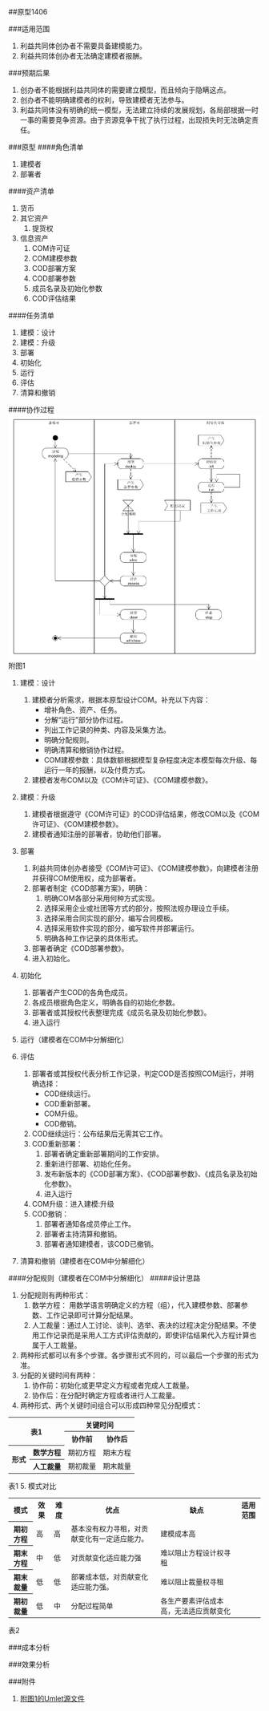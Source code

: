 ##原型1406

<a name="scope" id="scope"></a> 
###适用范围
1. 利益共同体创办者不需要具备建模能力。
2. 利益共同体创办者无法确定建模者报酬。

<a name="trend" id="trend"></a> 
###预期后果
1. 创办者不能根据利益共同体的需要建立模型，而且倾向于隐瞒这点。
2. 创办者不能明确建模者的权利，导致建模者无法参与。
3. 利益共同体没有明确的统一模型，无法建立持续的发展规划，各局部根据一时一事的需要竞争资源。由于资源竞争干扰了执行过程，出现损失时无法确定责任。

<a name="method" id="method"></a> 
###原型
####角色清单
1. 建模者
2. 部署者

####资产清单
1. 货币
2. 其它资产
	1. 提货权
3. 信息资产
	1. COM许可证
	2. COM建模参数
	3. COD部署方案
	4. COD部署参数
	5. 成员名录及初始化参数
	6. COD评估结果


####任务清单
1. 建模：设计
2. 建模：升级
3. 部署
4. 初始化
5. 运行
6. 评估
7. 清算和撤销
	
####协作过程
![workflow](huangyg.2001.pic.1.png)
附图1

1. 建模：设计
	1. 建模者分析需求，根据本原型设计COM。补充以下内容：
		- 增补角色、资产、任务。
		- 分解“运行”部分协作过程。
		- 列出工作记录的种类、内容及采集方法。
		- 明确分配规则。
		- 明确清算和撤销协作过程。
		- COM建模参数：具体数额根据模型复杂程度决定本模型每次升级、每运行一年的报酬，以及付费方式。
	2. 建模者发布COM以及《COM许可证》、《COM建模参数》。 

2. 建模：升级
	1. 建模者根据遵守《COM许可证》的COD评估结果，修改COM以及《COM许可证》、《COM建模参数》。
	2. 建模者通知注册的部署者，协助他们部署。

3. 部署
	1. 利益共同体创办者接受《COM许可证》、《COM建模参数》，向建模者注册并获得COM使用权，成为部署者。
	2. 部署者制定《COD部署方案》，明确：
		1. 明确COM各部分采用何种方式实现。
		2. 选择采用企业或社团等方式的部分，按照法规办理设立手续。
		3. 选择采用合同实现的部分，编写合同模板。
		4. 选择采用软件实现的部分，编写软件并部署运行。
		5. 明确各种工作记录的具体形式。
	3. 部署者确定《COD部署参数》。
	4. 进入初始化。

4. 初始化
	1. 部署者产生COD的各角色成员。
	2. 各成员根据角色定义，明确各自的初始化参数。
	3. 部署者或其授权代表整理完成《成员名录及初始化参数》。
	4. 进入运行

5. 运行（建模者在COM中分解细化）
	
6. 评估
	1. 部署者或其授权代表分析工作记录，判定COD是否按照COM运行，并明确选择：
		- COD继续运行。
		- COD重新部署。
		- COM升级。
		- COD撤销。
	2. COD继续运行：公布结果后无需其它工作。
	3. COD重新部署：
		1. 部署者确定重新部署期间的工作安排。
		2. 重新进行部署、初始化任务。
		3. 发布新版本的《COD部署方案》、《COD部署参数》、《成员名录及初始化参数》。
		4. 进入运行
	4. COM升级：进入建模:升级
	5. COD撤销：
		1. 部署者通知各成员停止工作。
		2. 部署者主持清算和撤销。
		3. 部署者通知建模者，该COD已撤销。

7. 清算和撤销（建模者在COM中分解细化）

####分配规则（建模者在COM中分解细化）
#####设计思路
1. 分配规则有两种形式：
	1. 数学方程： 用数学语言明确定义的方程（组），代入建模参数、部署参数、工作记录即可计算分配结果。
	2. 人工裁量：通过人工讨论、谈判、选举、表决的过程决定分配结果。不使用工作记录而是采用人工方式评估贡献的，即使评估结果代入方程计算也属于人工裁量。
2. 两种形式都可以有多个步骤。各步骤形式不同的，可以最后一个步骤的形式为准。
3. 分配的关键时间有两种：
	1. 协作前：初始化或更早定义方程或者完成人工裁量。
	2. 协作后：在分配时确定方程或者进行人工裁量。
4. 两种形式、两个关键时间组合可以形成四种常见分配模式：
<table>
<tr><th rowspan="2"colspan="2">表1</th><th colspan="2">关键时间</th></tr>
<tr><th>协作前</th><th>协作后</th></tr>
<tr><th rowspan="2">形式</th><th>数学方程</th><td>期初方程</td><td>期末方程</td></tr>
<tr><th>人工裁量</th><td>期初裁量</td><td>期末裁量</td></tr>
</table>
表1  
5. 模式对比
<table>
<tr><th>模式</th><th>效果</th><th>难度</th><th>优点</th><th>缺点</th><th>适用范围</th></tr>
<tr><th>期初方程</th><td>高</td><td>高</td><td>基本没有权力寻租，对贡献变化有一定适应能力。</td><td>建模成本高</td><td></td></tr>
<tr><th>期末方程</th><td>中</td><td>低</td><td>对贡献变化适应能力强</td><td>难以阻止方程设计权寻租</td><td></td></tr>
<tr><th>期末裁量</th><td>低</td><td>低</td><td>部署成本低，对贡献变化适应能力强。</td><td>难以阻止裁量权寻租</td><td></td></tr>
<tr><th>期初裁量</th><td>低</td><td>中</td><td>分配过程简单</td><td>各生产要素评估成本高，无法适应贡献变化</td><td></td></tr>
</table>
表2

<a name="cost" id="cost"></a> 
###成本分析

<a name="effect" id="effect"></a> 
###效果分析

<a name="att" id="att"></a>
###附件
1. [附图1的Umlet源文件](huangyg.2001.att.1.uxf)